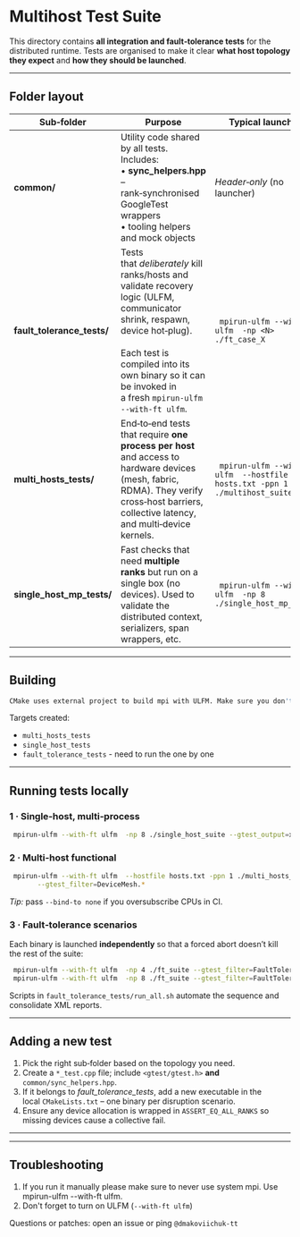 # Multihost Test Suite

This directory contains **all integration and fault‑tolerance tests** for the distributed runtime.  Tests are organised to make it clear **what host topology they expect** and **how they should be launched**.

---

## Folder layout

| Sub‑folder                   | Purpose                                                                                                                                                                                                                  | Typical launcher                                       |
| ---------------------------- | ------------------------------------------------------------------------------------------------------------------------------------------------------------------------------------------------------------------------ | ------------------------------------------------------ |
| **common/**                  | Utility code shared by all tests.  Includes:<br>• **sync\_helpers.hpp** – rank‑synchronised GoogleTest wrappers<br>• tooling helpers and mock objects                                                                    | *Header‑only* (no launcher)                            |
| **fault\_tolerance\_tests/** | Tests that *deliberately* kill ranks/hosts and validate recovery logic (ULFM, communicator shrink, respawn, device hot‑plug).<br><br>Each test is compiled into its own binary so it can be invoked in a fresh ` mpirun-ulfm --with-ft ulfm `. | ` mpirun-ulfm --with-ft ulfm  -np <N> ./ft_case_X`                           |
| **multi\_hosts\_tests/**     | End‑to‑end tests that require **one process per host** and access to hardware devices (mesh, fabric, RDMA). They verify cross‑host barriers, collective latency, and multi‑device kernels.                               | ` mpirun-ulfm --with-ft ulfm  --hostfile hosts.txt -ppn 1 ./multihost_suite` |
| **single\_host\_mp\_tests/** | Fast checks that need **multiple ranks** but run on a single box (no devices). Used to validate the distributed context, serializers, span wrappers, etc.                                                                | ` mpirun-ulfm --with-ft ulfm  -np 8 ./single_host_mp_tests`                     |


---

## Building

```bash
CMake uses external project to build mpi with ULFM. Make sure you don't use a system mpirun
```

Targets created:

* `multi_hosts_tests`
* `single_host_tests`
* `fault_tolerance_tests` - need to run the one by one

---

## Running tests locally

### 1 · Single‑host, multi‑process

```bash
 mpirun-ulfm --with-ft ulfm  -np 8 ./single_host_suite --gtest_output=xml:results_single.xml
```

### 2 · Multi‑host functional

```bash
 mpirun-ulfm --with-ft ulfm  --hostfile hosts.txt -ppn 1 ./multi_hosts_suite \
       --gtest_filter=DeviceMesh.*
```

*Tip:* pass `--bind-to none` if you oversubscribe CPUs in CI.

### 3 · Fault‑tolerance scenarios

Each binary is launched **independently** so that a forced abort doesn’t kill the rest of the suite:

```bash
 mpirun-ulfm --with-ft ulfm  -np 4 ./ft_suite --gtest_filter=FaultTolerance.comm_recover
 mpirun-ulfm --with-ft ulfm  -np 8 ./ft_suite --gtest_filter=FaultTolerance.rank_restart
```

Scripts in `fault_tolerance_tests/run_all.sh` automate the sequence and consolidate XML reports.


---

## Adding a new test

1. Pick the right sub‑folder based on the topology you need.
2. Create a `*_test.cpp` file; include `<gtest/gtest.h>` **and** `common/sync_helpers.hpp`.
3. If it belongs to *fault\_tolerance\_tests*, add a new executable in the local `CMakeLists.txt` – one binary per disruption scenario.
4. Ensure any device allocation is wrapped in `ASSERT_EQ_ALL_RANKS` so missing devices cause a collective fail.

---



---

## Troubleshooting
1. If you run it manually please make sure to never use system mpi. Use  mpirun-ulfm --with-ft ulfm.
2. Don't forget to turn on ULFM (`--with-ft ulfm`)

Questions or patches: open an issue or ping `@dmakoviichuk-tt`
